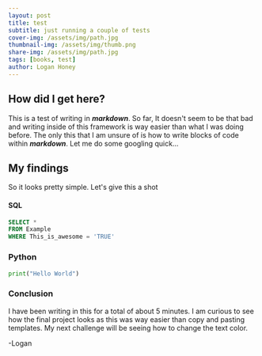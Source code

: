 ```yaml
---
layout: post
title: test
subtitle: just running a couple of tests
cover-img: /assets/img/path.jpg
thumbnail-img: /assets/img/thumb.png
share-img: /assets/img/path.jpg
tags: [books, test]
author: Logan Honey
---
```


## How did I get here?
This is a test of writing in **_markdown_**. So far, It doesn't seem to be that bad and writing inside of this framework is way easier than what I was doing before. The only this that I am unsure of is how to write blocks of code within **_markdown_**. Let me do some googling quick...

## My findings
So it looks pretty simple. Let's give this a shot
#### SQL
```sql
SELECT *
FROM Example
WHERE This_is_awesome = 'TRUE'
```
### Python
```python
print("Hello World")
```
### Conclusion
I have been writing in this for a total of about 5 minutes. I am curious to see how the final project looks as this was way easier than copy and pasting templates. My next challenge will be seeing how to change the text color.


-Logan

  
